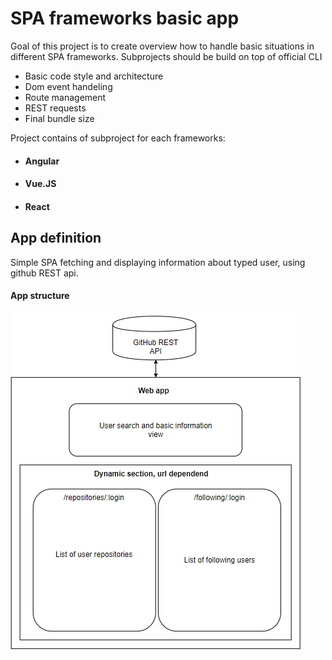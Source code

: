 # SPA frameworks basic app

Goal of this project is to create overview how to handle basic situations in different SPA frameworks. Subprojects should be build on top of official CLI

- Basic code style and architecture
- Dom event handeling
- Route management
- REST requests 
- Final bundle size

Project contains of subproject for each frameworks:
- #### Angular
- #### Vue.JS
- #### React

## App definition

Simple SPA fetching and displaying information about typed user, using github REST api.

#### App structure

![Appstructure](https://github.com/farmasek/spa-fws-basic-app/blob/master/app-structure.PNG)
